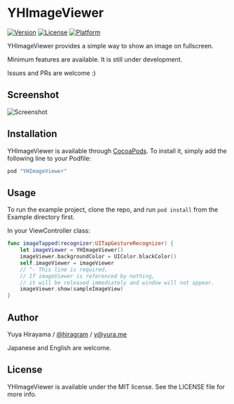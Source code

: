 # YHImageViewer

[![Version](https://img.shields.io/cocoapods/v/YHImageViewer.svg?style=flat)](http://cocoapods.org/pods/YHImageViewer)
[![License](https://img.shields.io/cocoapods/l/YHImageViewer.svg?style=flat)](http://cocoapods.org/pods/YHImageViewer)
[![Platform](https://img.shields.io/cocoapods/p/YHImageViewer.svg?style=flat)](http://cocoapods.org/pods/YHImageViewer)

YHImageViewer provides a simple way to show an image on fullscreen.

Minimum features are available. It is still under development.

Issues and PRs are welcome :)

## Screenshot

![Screenshot](https://raw.githubusercontent.com/wiki/hiragram/YHImageViewer/images/screenshot.gif)

## Installation

YHImageViewer is available through [CocoaPods](http://cocoapods.org). To install
it, simply add the following line to your Podfile:

```ruby
pod "YHImageViewer"
```

## Usage

To run the example project, clone the repo, and run `pod install` from the Example directory first.

In your ViewController class:

```swift
func imageTapped(recognizer:UITapGestureRecognizer) {
    let imageViewer = YHImageViewer()
    imageViewer.backgroundColor = UIColor.blackColor()
    self.imageViewer = imageViewer
    // ^- This line is required. 
    // If imageViewer is referenced by nothing, 
    // it will be released immediately and window will not appear.
    imageViewer.show(sampleImageView)
}
```




## Author

Yuya Hirayama / [@hiragram](http://twitter.com/hiragram) / y@yura.me

Japanese and English are welcome.

## License

YHImageViewer is available under the MIT license. See the LICENSE file for more info.
